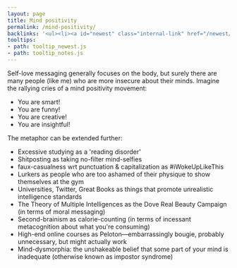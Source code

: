 ```yaml
---
layout: page
title: Mind positivity
permalink: /mind-positivity/
backlinks: '<ul><li><a id="newest" class="internal-link" href="/newest/">Newest</a></li><li><a id="notes" class="internal-link" href="/notes/">Notes</a></li></ul>'
tooltips: 
- path: tooltip_newest.js
- path: tooltip_notes.js
---
```


Self-love messaging generally focuses on the body, but surely there are many people (like me) who are more insecure about their minds. Imagine the rallying cries of a mind positivity movement:

- You are smart!
- You are funny!
- You are creative!
- You are insightful!

The metaphor can be extended further:

- Excessive studying as a 'reading disorder'
- Shitposting as taking no-filter mind-selfies
- faux-casualness wrt punctuation & capitalization as #iWokeUpLikeThis
- Lurkers as people who are too ashamed of their physique to show themselves at the gym
- Universities, Twitter, Great Books as things that promote unrealistic intelligence standards
- The Theory of Multiple Intelligences as the Dove Real Beauty Campaign (in terms of moral messaging)
- Second-brainism as calorie-counting (in terms of incessant metacognition about what you're consuming)
- High-end online courses as Peloton—embarrassingly bougie, probably unnecessary, but might actually work
- Mind-dysmorphia: the unshakeable belief that some part of your mind is inadequate (otherwise known as impostor syndrome)